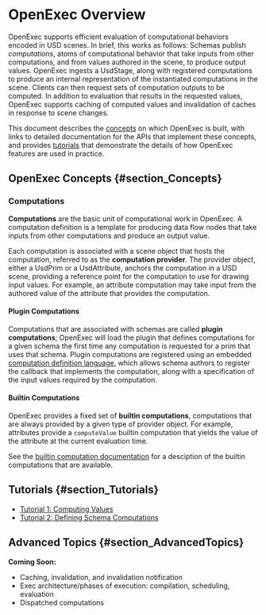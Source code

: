 # OpenExec Overview

OpenExec supports efficient evaluation of computational behaviors encoded in USD
scenes. In brief, this works as follows: Schemas publish *computations*, atoms
of computational behavior that take inputs from other computations, and from
values authored in the scene, to produce output values. OpenExec ingests a
UsdStage, along with registered computations to produce an internal
representation of the instantiated computations in the scene. Clients can then
request sets of computation outputs to be computed. In addition to evaluation
that results in the requested values, OpenExec supports caching of computed
values and invalidation of caches in response to scene changes.

This document describes the [concepts](#section_Concepts) on which OpenExec is
built, with links to detailed documentation for the APIs that implement these
concepts, and provides [tutorials](#section_Tutorials) that demonstrate the
details of how OpenExec features are used in practice.


## OpenExec Concepts {#section_Concepts}

### Computations

**Computations** are the basic unit of computational work in OpenExec. A
computation definition is a template for producing data flow nodes that take
inputs from other computations and produce an output value.

Each computation is associated with a scene object that hosts the computation,
referred to as the **computation provider**. The provider object, either a
UsdPrim or a UsdAttribute, anchors the computation in a USD scene, providing a
reference point for the computation to use for drawing input values. For
example, an attribute computation may take input from the authored value of the
attribute that provides the computation.

#### Plugin Computations

Computations that are associated with schemas are called **plugin
computations**; OpenExec will load the plugin that defines computations for a
given schema the first time any computation is requested for a prim that uses
that schema. Plugin computations are registered using an embedded [computation
definition language](#group_Exec_ComputationDefinitionLanguage), which allows
schema authors to register the callback that implements the computation, along
with a specification of the input values required by the computation.

#### Builtin Computations

OpenExec provides a fixed set of **builtin computations**, computations that are
always provided by a given type of provider object. For example, attributes
provide a `computeValue` builtin computation that yields the value of the
attribute at the current evaluation time.

See the [builtin computation documentation](#group_Exec_Builtin_Computations)
for a desciption of the builtin computations that are available.


## Tutorials {#section_Tutorials}

- [Tutorial 1: Computing Values](tutorial1ComputingValues.md)
- [Tutorial 2: Defining Schema Computations](tutorial2DefiningComputations.md)


## Advanced Topics {#section_AdvancedTopics}

**Coming Soon:**
- Caching, invalidation, and invalidation notification
- Exec architecture/phases of execution: compilation, scheduling, evaluation
- Dispatched computations
